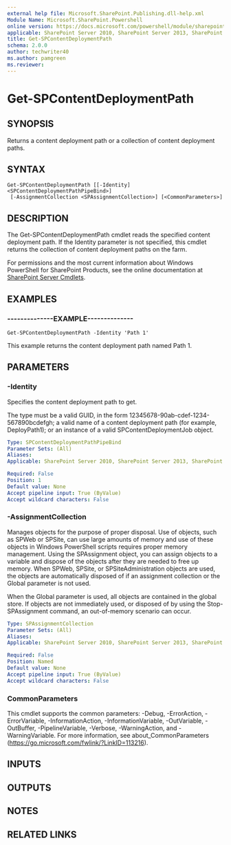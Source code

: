 ```yaml
---
external help file: Microsoft.SharePoint.Publishing.dll-help.xml
Module Name: Microsoft.SharePoint.Powershell
online version: https://docs.microsoft.com/powershell/module/sharepoint-server/get-spcontentdeploymentpath
applicable: SharePoint Server 2010, SharePoint Server 2013, SharePoint Server 2016, SharePoint Server 2019
title: Get-SPContentDeploymentPath
schema: 2.0.0
author: techwriter40
ms.author: pamgreen
ms.reviewer:
---
```


# Get-SPContentDeploymentPath

## SYNOPSIS
Returns a content deployment path or a collection of content deployment paths.

## SYNTAX

```
Get-SPContentDeploymentPath [[-Identity] <SPContentDeploymentPathPipeBind>]
 [-AssignmentCollection <SPAssignmentCollection>] [<CommonParameters>]
```

## DESCRIPTION
The Get-SPContentDeploymentPath cmdlet reads the specified content deployment path.
If the Identity parameter is not specified, this cmdlet returns the collection of content deployment paths on the farm.

For permissions and the most current information about Windows PowerShell for SharePoint Products, see the online documentation at [SharePoint Server Cmdlets](https://docs.microsoft.com/powershell/sharepoint/sharepoint-server/sharepoint-server-cmdlets).

## EXAMPLES

### --------------EXAMPLE-------------- 
```
Get-SPContentDeploymentPath -Identity 'Path 1'
```

This example returns the content deployment path named Path 1.

## PARAMETERS

### -Identity
Specifies the content deployment path to get.

The type must be a valid GUID, in the form 12345678-90ab-cdef-1234-567890bcdefgh; a valid name of a content deployment path (for example, DeployPath1); or an instance of a valid SPContentDeploymentJob object.

```yaml
Type: SPContentDeploymentPathPipeBind
Parameter Sets: (All)
Aliases: 
Applicable: SharePoint Server 2010, SharePoint Server 2013, SharePoint Server 2016, SharePoint Server 2019

Required: False
Position: 1
Default value: None
Accept pipeline input: True (ByValue)
Accept wildcard characters: False
```

### -AssignmentCollection
Manages objects for the purpose of proper disposal. Use of objects, such as SPWeb or SPSite, can use large amounts of memory and use of these objects in Windows PowerShell scripts requires proper memory management. Using the SPAssignment object, you can assign objects to a variable and dispose of the objects after they are needed to free up memory. When SPWeb, SPSite, or SPSiteAdministration objects are used, the objects are automatically disposed of if an assignment collection or the Global parameter is not used.

When the Global parameter is used, all objects are contained in the global store. If objects are not immediately used, or disposed of by using the Stop-SPAssignment command, an out-of-memory scenario can occur.

```yaml
Type: SPAssignmentCollection
Parameter Sets: (All)
Aliases: 
Applicable: SharePoint Server 2010, SharePoint Server 2013, SharePoint Server 2016, SharePoint Server 2019

Required: False
Position: Named
Default value: None
Accept pipeline input: True (ByValue)
Accept wildcard characters: False
```

### CommonParameters
This cmdlet supports the common parameters: -Debug, -ErrorAction, -ErrorVariable, -InformationAction, -InformationVariable, -OutVariable, -OutBuffer, -PipelineVariable, -Verbose, -WarningAction, and -WarningVariable. For more information, see about_CommonParameters (https://go.microsoft.com/fwlink/?LinkID=113216).

## INPUTS

## OUTPUTS

## NOTES

## RELATED LINKS

